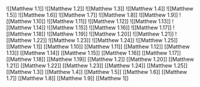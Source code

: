 ![[Matthew 1.1]]
![[Matthew 1.2]]
![[Matthew 1.3]]
![[Matthew 1.4]]
![[Matthew 1.5]]
![[Matthew 1.6]]
![[Matthew 1.7]]
![[Matthew 1.8]]
![[Matthew 1.9]]
![[Matthew 1.10]]
![[Matthew 1.11]]
![[Matthew 1.12]]
![[Matthew 1.13]]
![[Matthew 1.14]]
![[Matthew 1.15]]
![[Matthew 1.16]]
![[Matthew 1.17]]
![[Matthew 1.18]]
![[Matthew 1.19]]
![[Matthew 1.20]]
![[Matthew 1.21]]
![[Matthew 1.22]]
![[Matthew 1.23]]
![[Matthew 1.24]]
![[Matthew 1.25]]
[[Matthew 1.1]]
[[Matthew 1.10]]
[[Matthew 1.11]]
[[Matthew 1.12]]
[[Matthew 1.13]]
[[Matthew 1.14]]
[[Matthew 1.15]]
[[Matthew 1.16]]
[[Matthew 1.17]]
[[Matthew 1.18]]
[[Matthew 1.19]]
[[Matthew 1.2]]
[[Matthew 1.20]]
[[Matthew 1.21]]
[[Matthew 1.22]]
[[Matthew 1.23]]
[[Matthew 1.24]]
[[Matthew 1.25]]
[[Matthew 1.3]]
[[Matthew 1.4]]
[[Matthew 1.5]]
[[Matthew 1.6]]
[[Matthew 1.7]]
[[Matthew 1.8]]
[[Matthew 1.9]]
[[Matthew 1]]
